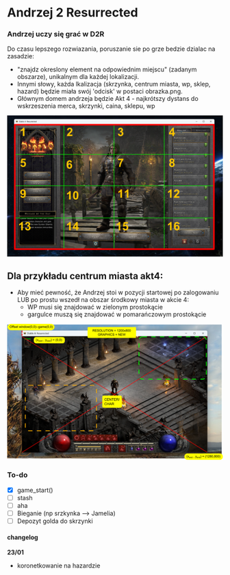 # Andrzej 2 Resurrected
### Andrzej uczy się grać w D2R

Do czasu lepszego rozwiazania, poruszanie sie po grze bedzie dzialac na zasadzie:
- "znajdz okreslony element na odpowiednim miejscu" (zadanym obszarze), unikalnym dla każdej lokalizacji.
- Innymi słowy, każda lkalizacja (skrzynka, centrum miasta, wp, sklep, hazard) będzie miała swój 'odcisk' w postaci obrazka.png.
- Głównym domem andrzeja będzie Akt 4 - najkrótszy dystans do wskrzeszenia merca, skrzynki, caina, sklepu, wp


 
![](src/img/setup_16regions.png)

## Dla przykładu centrum miasta akt4:
- Aby mieć pewność, że Andrzej stoi w pozycji startowej po zalogowaniu LUB po prostu wszedł na obszar środkowy miasta w akcie 4:
    - WP musi się znajdować w zielonym prostokącie
    - gargulce muszą się znajdować w pomarańczowym prostokącie


![](src/img/akt4_start.png)


### To-do
- [x] game_start()
- [ ] stash
- [ ] aha
- [ ] Bieganie (np srzkynka --> Jamelia)
- [ ] Depozyt golda do skrzynki

#### changelog
**23/01**
- koronetkowanie na hazardzie 
